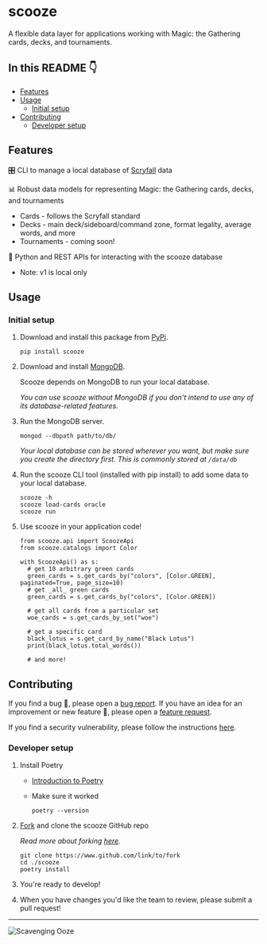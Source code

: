 # scooze
A flexible data layer for applications working with Magic: the Gathering cards, decks, and tournaments.

## In this README 👇

- [Features](#features)
- [Usage](#usage)
  - [Initial setup](#initial-setup)
- [Contributing](#contributing)
  - [Developer setup](#developer-setup)

## Features

🎛️ CLI to manage a local database of [Scryfall](https://scryfall.com/docs/api/bulk-data) data

📊 Robust data models for representing Magic: the Gathering cards, decks, and tournaments
  - Cards - follows the Scryfall standard
  - Decks - main deck/sideboard/command zone, format legality, average words, and more
  - Tournaments - coming soon!

🐍 Python and REST APIs for interacting with the scooze database
  - Note: v1 is local only

## Usage

### Initial setup

1. Download and install this package from [PyPi](https://pypi.org/project/scooze/).

    ```
    pip install scooze
    ```

2. Download and install [MongoDB](https://www.mongodb.com/docs/manual/installation/).

    Scooze depends on MongoDB to run your local database.

    *You can use scooze without MongoDB if you don't intend to use any of its database-related features.*

3. Run the MongoDB server.

    ```
    mongod --dbpath path/to/db/
    ```

    *Your local database can be stored wherever you want, but make sure you create the directory first. This is commonly stored at `/data/db`*

4. Run the scooze CLI tool (installed with pip install) to add some data to your local database.

    ```
    scooze -h
    scooze load-cards oracle
    scooze run
    ```

5. Use scooze in your application code!

    ```
    from scooze.api import ScoozeApi
    from scooze.catalogs import Color

    with ScoozeApi() as s:
      # get 10 arbitrary green cards
      green_cards = s.get_cards_by("colors", [Color.GREEN], paginated=True, page_size=10)
      # get _all_ green cards
      green_cards = s.get_cards_by("colors", [Color.GREEN])
   
      # get all cards from a particular set
      woe_cards = s.get_cards_by_set("woe")
   
      # get a specific card
      black_lotus = s.get_card_by_name("Black Lotus")
      print(black_lotus.total_words())
   
      # and more!
    ```

## Contributing

If you find a bug 🐛, please open a [bug report](https://github.com/arcavios/scooze/issues/new?assignees=&labels=bug&template=bug_report.md&title=). If you have an idea for an improvement or new feature 🚀, please open a [feature request](https://github.com/arcavios/scooze/issues/new?assignees=&labels=enhancement&template=feature_request.md&title=).

If you find a security vulnerability, please follow the instructions [here](./SECURITY.md).

### Developer setup

1. Install Poetry
	- [Introduction to Poetry](https://python-poetry.org/docs/#installation)
	- Make sure it worked

        ```
        poetry --version
        ```

2. [Fork](https://github.com/arcavios/scooze/fork) and clone the scooze GitHub repo

    *Read more about forking [here](https://docs.github.com/en/get-started/quickstart/fork-a-repo).*

    ```
    git clone https://www.github.com/link/to/fork
    cd ./scooze
    poetry install
    ```

3. You're ready to develop!

4. When you have changes you'd like the team to review, please submit a pull request!

---

![Scavenging Ooze](https://cards.scryfall.io/large/front/4/8/487116ab-b885-406b-aa54-56cb67eb3ca5.jpg?1594737205)

